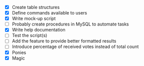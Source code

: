 * [x] Create table structures
* [x] Define commands available to users
* [x] Write mock-up script
* [ ] Probably create procedures in MySQL to automate tasks
* [x] Write help documentation
* [ ] Test the script(s)
* [ ] Add the feature to provide better formatted results
* [ ] Introduce percentage of received votes instead of total count
* [x] Ponies
* [x] Magic
